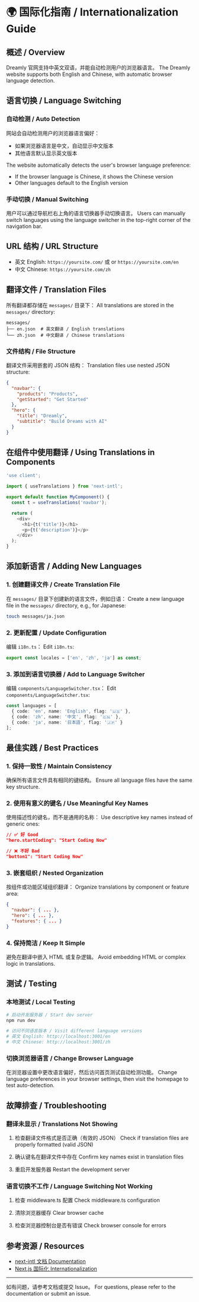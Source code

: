 # 🌍 国际化指南 / Internationalization Guide

## 概述 / Overview

Dreamly 官网支持中英文双语，并能自动检测用户的浏览器语言。
The Dreamly website supports both English and Chinese, with automatic browser language detection.

## 语言切换 / Language Switching

### 自动检测 / Auto Detection

网站会自动检测用户的浏览器语言偏好：
- 如果浏览器语言是中文，自动显示中文版本
- 其他语言默认显示英文版本

The website automatically detects the user's browser language preference:
- If the browser language is Chinese, it shows the Chinese version
- Other languages default to the English version

### 手动切换 / Manual Switching

用户可以通过导航栏右上角的语言切换器手动切换语言。
Users can manually switch languages using the language switcher in the top-right corner of the navigation bar.

## URL 结构 / URL Structure

- 英文 English: `https://yoursite.com/` 或 or `https://yoursite.com/en`
- 中文 Chinese: `https://yoursite.com/zh`

## 翻译文件 / Translation Files

所有翻译都存储在 `messages/` 目录下：
All translations are stored in the `messages/` directory:

```
messages/
├── en.json  # 英文翻译 / English translations
└── zh.json  # 中文翻译 / Chinese translations
```

### 文件结构 / File Structure

翻译文件采用嵌套的 JSON 结构：
Translation files use nested JSON structure:

```json
{
  "navbar": {
    "products": "Products",
    "getStarted": "Get Started"
  },
  "hero": {
    "title": "Dreamly",
    "subtitle": "Build Dreams with AI"
  }
}
```

## 在组件中使用翻译 / Using Translations in Components

```typescript
'use client';

import { useTranslations } from 'next-intl';

export default function MyComponent() {
  const t = useTranslations('navbar');

  return (
    <div>
      <h1>{t('title')}</h1>
      <p>{t('description')}</p>
    </div>
  );
}
```

## 添加新语言 / Adding New Languages

### 1. 创建翻译文件 / Create Translation File

在 `messages/` 目录下创建新的语言文件，例如日语：
Create a new language file in the `messages/` directory, e.g., for Japanese:

```bash
touch messages/ja.json
```

### 2. 更新配置 / Update Configuration

编辑 `i18n.ts`：
Edit `i18n.ts`:

```typescript
export const locales = ['en', 'zh', 'ja'] as const;
```

### 3. 添加到语言切换器 / Add to Language Switcher

编辑 `components/LanguageSwitcher.tsx`：
Edit `components/LanguageSwitcher.tsx`:

```typescript
const languages = [
  { code: 'en', name: 'English', flag: '🇺🇸' },
  { code: 'zh', name: '中文', flag: '🇨🇳' },
  { code: 'ja', name: '日本語', flag: '🇯🇵' }
];
```

## 最佳实践 / Best Practices

### 1. 保持一致性 / Maintain Consistency

确保所有语言文件具有相同的键结构。
Ensure all language files have the same key structure.

### 2. 使用有意义的键名 / Use Meaningful Key Names

使用描述性的键名，而不是通用的名称：
Use descriptive key names instead of generic ones:

```json
// ✅ 好 Good
"hero.startCoding": "Start Coding Now"

// ❌ 不好 Bad
"button1": "Start Coding Now"
```

### 3. 嵌套组织 / Nested Organization

按组件或功能区域组织翻译：
Organize translations by component or feature area:

```json
{
  "navbar": { ... },
  "hero": { ... },
  "features": { ... }
}
```

### 4. 保持简洁 / Keep It Simple

避免在翻译中嵌入 HTML 或复杂逻辑。
Avoid embedding HTML or complex logic in translations.

## 测试 / Testing

### 本地测试 / Local Testing

```bash
# 启动开发服务器 / Start dev server
npm run dev

# 访问不同语言版本 / Visit different language versions
# 英文 English: http://localhost:3001/en
# 中文 Chinese: http://localhost:3001/zh
```

### 切换浏览器语言 / Change Browser Language

在浏览器设置中更改语言偏好，然后访问首页测试自动检测功能。
Change language preferences in your browser settings, then visit the homepage to test auto-detection.

## 故障排查 / Troubleshooting

### 翻译未显示 / Translations Not Showing

1. 检查翻译文件格式是否正确（有效的 JSON）
   Check if translation files are properly formatted (valid JSON)

2. 确认键名在翻译文件中存在
   Confirm key names exist in translation files

3. 重启开发服务器
   Restart the development server

### 语言切换不工作 / Language Switching Not Working

1. 检查 middleware.ts 配置
   Check middleware.ts configuration

2. 清除浏览器缓存
   Clear browser cache

3. 检查浏览器控制台是否有错误
   Check browser console for errors

## 参考资源 / Resources

- [next-intl 文档 Documentation](https://next-intl-docs.vercel.app/)
- [Next.js 国际化 Internationalization](https://nextjs.org/docs/app/building-your-application/routing/internationalization)

---

如有问题，请参考文档或提交 Issue。
For questions, please refer to the documentation or submit an issue.
